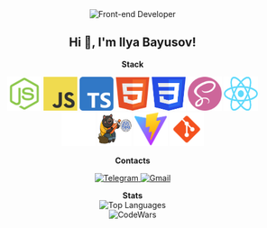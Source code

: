 <div align='center'>
  <img src="https://readme-typing-svg.herokuapp.com?font=Fira+Code&pause=1000&color=1DF72E&width=230&lines=Front-end+Developer" alt="Front-end Developer" />

  ## Hi 👋, I'm Ilya Bayusov!
  
  <strong align='center'>Stack</strong>
  <p>
    <img height='60px' width='60px' src="/nodejs.png" alt='NodeJs' />
    <img height='60px' width='60px' src="/js.png" alt='JavaScript' />
    <img height='60px' width='60px' src="/ts.png" alt='TypeScript' />
    <img height='60px' width='60px' src="/html.png" alt='HTML5' />
    <img height='60px' width='60px' src="/css.png" alt='CSS3' />
    <img height='60px' width='60px' src="/scss.png" alt='SCSS' />
    <img height='60px' width='60px' src="/react.png" alt='React' />
    <img height='60px' width='60px' src="/nextjs.png" alt='NextJs' />
    <img height='60px' width='60px' src="/zustand.png" alt='Zustand' />
    <img height='60px' width='60px' src="/vite.png" alt='Vite' />
    <img height='60px' width='60px' src="/git.png" alt='Git' />
  </p>
  <strong align='center'>Contacts</strong>
  <p>
    <a href="https://t.me/g_usyara" target="_blank">
      <img src="https://img.shields.io/badge/telegram-%2326A5E4?style=for-the-badge" alt="Telegram" />
    </a>
     <a href="https://mail.google.com/mail/u/0/#inbox/FMfcgzQZTVrVbcsxLBvdMXMfrwzldXnG?compose=GTvVlcSDbSPfJLLzHmqcqjcfDRqswHGtGDHQmZGTfmRbjkNwvGrCTZxsRNZZvLPGnLBdNPdTWdJfh" target="_blank">
      <img src="https://img.shields.io/badge/Gmail-%23EA4335?style=for-the-badge" alt="Gmail" />
    </a>
  </p>
  <strong align='center'>Stats</strong>
  <div>
      <img 
          src="https://github-readme-stats.vercel.app/api/top-langs/?username=IlyaBayusov&layout=compact&theme=radical" 
          alt="Top Languages" 
          width="400"
      />
  </div>
  <div>
    <img 
          src="https://github.r2v.ch/codewars?user=__Ilyusha&name=false&top_languages=true&stroke=%23b362ff&theme=purple_dark" 
          alt="CodeWars" 
          width="500"
      />
  </div>
</div>
